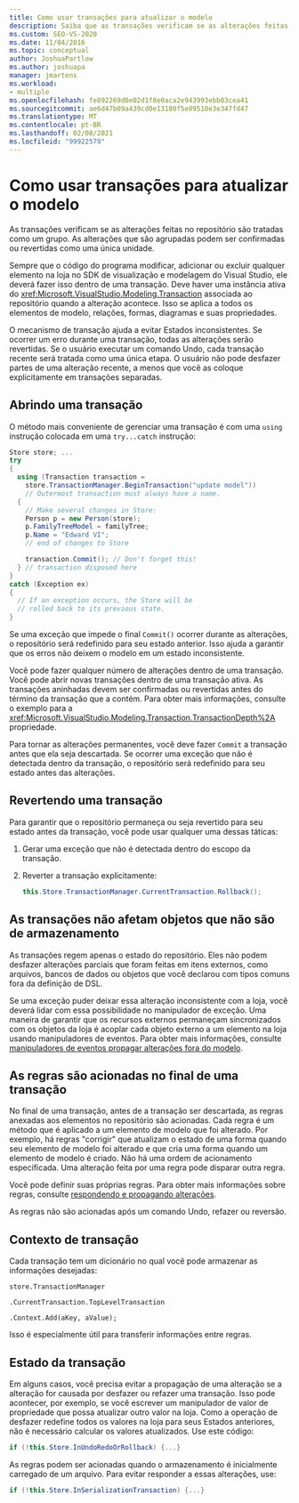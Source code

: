 ```yaml
---
title: Como usar transações para atualizar o modelo
description: Saiba que as transações verificam se as alterações feitas no repositório são tratadas como um grupo e como usar transações para atualizar o modelo.
ms.custom: SEO-VS-2020
ms.date: 11/04/2016
ms.topic: conceptual
author: JoshuaPartlow
ms.author: joshuapa
manager: jmartens
ms.workload:
- multiple
ms.openlocfilehash: fe892269d0e02d1f8e0aca2e943993ebb03cea41
ms.sourcegitcommit: ae6d47b09a439cd0e13180f5e89510e3e347fd47
ms.translationtype: MT
ms.contentlocale: pt-BR
ms.lasthandoff: 02/08/2021
ms.locfileid: "99922579"
---
```

# <a name="how-to-use-transactions-to-update-the-model"></a>Como usar transações para atualizar o modelo
As transações verificam se as alterações feitas no repositório são tratadas como um grupo. As alterações que são agrupadas podem ser confirmadas ou revertidas como uma única unidade.

 Sempre que o código do programa modificar, adicionar ou excluir qualquer elemento na loja no SDK de visualização e modelagem do Visual Studio, ele deverá fazer isso dentro de uma transação. Deve haver uma instância ativa do <xref:Microsoft.VisualStudio.Modeling.Transaction> associada ao repositório quando a alteração acontece. Isso se aplica a todos os elementos de modelo, relações, formas, diagramas e suas propriedades.

 O mecanismo de transação ajuda a evitar Estados inconsistentes. Se ocorrer um erro durante uma transação, todas as alterações serão revertidas. Se o usuário executar um comando Undo, cada transação recente será tratada como uma única etapa. O usuário não pode desfazer partes de uma alteração recente, a menos que você as coloque explicitamente em transações separadas.

## <a name="opening-a-transaction"></a>Abrindo uma transação
 O método mais conveniente de gerenciar uma transação é com uma `using` instrução colocada em uma `try...catch` instrução:

```csharp
Store store; ...
try
{
  using (Transaction transaction =
    store.TransactionManager.BeginTransaction("update model"))
    // Outermost transaction must always have a name.
  {
    // Make several changes in Store:
    Person p = new Person(store);
    p.FamilyTreeModel = familyTree;
    p.Name = "Edward VI";
    // end of changes to Store

    transaction.Commit(); // Don't forget this!
  } // transaction disposed here
}
catch (Exception ex)
{
  // If an exception occurs, the Store will be
  // rolled back to its previous state.
}
```

 Se uma exceção que impede o final `Commit()` ocorrer durante as alterações, o repositório será redefinido para seu estado anterior. Isso ajuda a garantir que os erros não deixem o modelo em um estado inconsistente.

 Você pode fazer qualquer número de alterações dentro de uma transação. Você pode abrir novas transações dentro de uma transação ativa. As transações aninhadas devem ser confirmadas ou revertidas antes do término da transação que a contém. Para obter mais informações, consulte o exemplo para a <xref:Microsoft.VisualStudio.Modeling.Transaction.TransactionDepth%2A> propriedade.

 Para tornar as alterações permanentes, você deve fazer `Commit` a transação antes que ela seja descartada. Se ocorrer uma exceção que não é detectada dentro da transação, o repositório será redefinido para seu estado antes das alterações.

## <a name="rolling-back-a-transaction"></a>Revertendo uma transação
 Para garantir que o repositório permaneça ou seja revertido para seu estado antes da transação, você pode usar qualquer uma dessas táticas:

1. Gerar uma exceção que não é detectada dentro do escopo da transação.

2. Reverter a transação explicitamente:

    ```csharp
    this.Store.TransactionManager.CurrentTransaction.Rollback();
    ```

## <a name="transactions-do-not-affect-non-store-objects"></a>As transações não afetam objetos que não são de armazenamento
 As transações regem apenas o estado do repositório. Eles não podem desfazer alterações parciais que foram feitas em itens externos, como arquivos, bancos de dados ou objetos que você declarou com tipos comuns fora da definição de DSL.

 Se uma exceção puder deixar essa alteração inconsistente com a loja, você deverá lidar com essa possibilidade no manipulador de exceção. Uma maneira de garantir que os recursos externos permaneçam sincronizados com os objetos da loja é acoplar cada objeto externo a um elemento na loja usando manipuladores de eventos. Para obter mais informações, consulte [manipuladores de eventos propagar alterações fora do modelo](../modeling/event-handlers-propagate-changes-outside-the-model.md).

## <a name="rules-fire-at-the-end-of-a-transaction"></a>As regras são acionadas no final de uma transação
 No final de uma transação, antes de a transação ser descartada, as regras anexadas aos elementos no repositório são acionadas. Cada regra é um método que é aplicado a um elemento de modelo que foi alterado. Por exemplo, há regras "corrigir" que atualizam o estado de uma forma quando seu elemento de modelo foi alterado e que cria uma forma quando um elemento de modelo é criado. Não há uma ordem de acionamento especificada. Uma alteração feita por uma regra pode disparar outra regra.

 Você pode definir suas próprias regras. Para obter mais informações sobre regras, consulte [respondendo e propagando alterações](../modeling/responding-to-and-propagating-changes.md).

 As regras não são acionadas após um comando Undo, refazer ou reversão.

## <a name="transaction-context"></a>Contexto de transação
 Cada transação tem um dicionário no qual você pode armazenar as informações desejadas:

 `store.TransactionManager`

 `.CurrentTransaction.TopLevelTransaction`

 `.Context.Add(aKey, aValue);`

 Isso é especialmente útil para transferir informações entre regras.

## <a name="transaction-state"></a>Estado da transação
 Em alguns casos, você precisa evitar a propagação de uma alteração se a alteração for causada por desfazer ou refazer uma transação. Isso pode acontecer, por exemplo, se você escrever um manipulador de valor de propriedade que possa atualizar outro valor na loja. Como a operação de desfazer redefine todos os valores na loja para seus Estados anteriores, não é necessário calcular os valores atualizados. Use este código:

```csharp
if (!this.Store.InUndoRedoOrRollback) {...}
```

 As regras podem ser acionadas quando o armazenamento é inicialmente carregado de um arquivo. Para evitar responder a essas alterações, use:

```csharp
if (!this.Store.InSerializationTransaction) {...}
```
